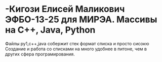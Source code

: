 # -Кигози Елисей Маликович ЭФБО-13-25 для МИРЭА. Массивы на C++, Java, Python

Файлы py1,c++,java собержит стек формат списка и просто сисокю
Создание и работа со списками на много удобнее в питоне, чем в других сфера програмирования.
